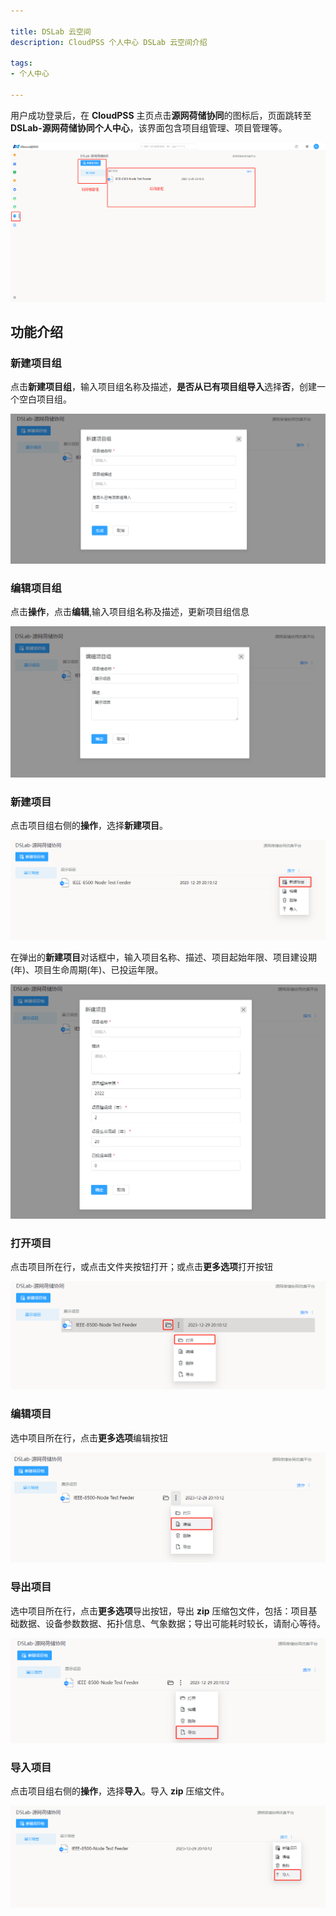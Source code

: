 ```yaml
---

title: DSLab 云空间
description: CloudPSS 个人中心 DSLab 云空间介绍

tags: 
- 个人中心

---
```


用户成功登录后，在 **CloudPSS** 主页点击**源网荷储协同**的图标后，页面跳转至 **DSLab-源网荷储协同个人中心**，该界面包含项目组管理、项目管理等。

![个人中心](./个人中心.png "个人中心")

## 功能介绍

### 新建项目组

点击**新建项目组**，输入项目组名称及描述，**是否从已有项目组导入**选择**否**，创建一个空白项目组。

![新建项目组](./新建项目组.png "新建项目组")

### 编辑项目组

点击**操作**，点击**编辑**,输入项目组名称及描述，更新项目组信息

![编辑项目组](./编辑项目组.png "编辑项目组")

### 新建项目

点击项目组右侧的**操作**，选择**新建项目**。

![新建项目](./新建项目.png "新建项目")

在弹出的**新建项目**对话框中，输入项目名称、描述、项目起始年限、项目建设期(年)、项目生命周期(年)、已投运年限。

![新建项目内容](./新建项目内容.png "新建项目内容")

### 打开项目

点击项目所在行，或点击文件夹按钮打开；或点击**更多选项**打开按钮

![打开项目](./打开项目.png "打开项目")

### 编辑项目
选中项目所在行，点击**更多选项**编辑按钮

![编辑项目](./编辑项目.png "编辑项目")

### 导出项目

选中项目所在行，点击**更多选项**导出按钮，导出 **zip** 压缩包文件，包括：项目基础数据、设备参数数据、拓扑信息、气象数据；导出可能耗时较长，请耐心等待。

![导出项目](./导出项目.png "导出项目")

### 导入项目

点击项目组右侧的**操作**，选择**导入**。导入 **zip** 压缩文件。

![导入项目](./导入项目.png "导入项目")

